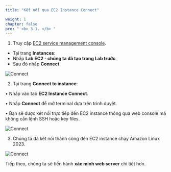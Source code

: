 ```yaml
---
title: "Kết nối qua EC2 Instance Connect"

weight: 1
chapter: false
pre: " <b> 3.1. </b> "
---
```


1. Truy cập [EC2 service management console](https://console.aws.amazon.com/ec2/v2/home).

- Tại trang **Instances**:
- Nhấp **Lab EC2 - chúng ta đã tạo trong Lab trước**.
- Sau đó nhấp **Connect**

![Connect](/images/3.connect/001-connect.png)

2. Tại trang **Connect to instance**:

• Nhấp vào tab **EC2 Instance Connect**.

• Nhấp **Connect** để mở terminal dựa trên trình duyệt.

• Bạn sẽ được kết nối trực tiếp đến EC2 instance thông qua web console mà không cần lệnh SSH hoặc key files.

![Connect](/images/3.connect/004-connect.png)

3. Chúng ta đã kết nối thành công đến EC2 instance chạy Amazon Linux 2023.

![Connect](/images/3.connect/005-connect.png)

Tiếp theo, chúng ta sẽ tiến hành **xác minh web server** chi tiết hơn.